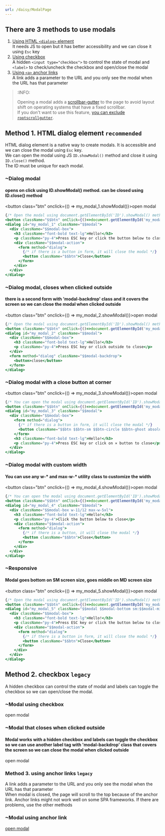 ```yaml
---
url: /daisy/ModalPage
---
```







## There are 3 methods to use modals
1. [Using HTML `<dialog>` element](#method-1-html-dialog-element)  
  It needs JS to open but it has better accessibility and we can close it using `Esc` key  
2. [Using checkbox](#method-2-checkbox)  
  A hidden `<input type="checkbox">` to control the state of modal and `<label>` to check/uncheck the checkbox and open/close the modal  
3. [Using `<a>` anchor links](#method-3-using-anchor-links)  
  A link adds a parameter to the URL and you only see the modal when the URL has that parameter  

> :INFO:
>
> Opening a modal adds a [scrollbar-gutter](https://developer.mozilla.org/en-US/docs/Web/CSS/scrollbar-gutter) to the page to avoid layout shift on operating systems that have a fixed scrollbar.  
> If you don't want to use this feature, [you can exclude `rootscrollgutter`](/docs/config/#exclude).

## Method 1. HTML dialog element `recommended`
HTML dialog element is a native way to create modals. It is accessible and we can close the modal using `Esc` key.  
We can open the modal using JS `ID.showModal()` method and close it using `ID.close()` method.  
The ID must be unique for each modal.

### ~Dialog modal
#### opens on click using ID.showModal() method. can be closed using ID.close() method

<button class="btn" onclick={() => my_modal_1.showModal()}>open modal</button>
<dialog id="my_modal_1" class="modal">
  <div class="modal-box">
    <h3 class="font-bold text-lg">Hello!</h3>
    <p class="py-4">Press ESC key or click the button below to close</p>
    <div class="modal-action">
      <form method="dialog">
        <!-- if there is a button in form, it will close the modal -->
        <button class="btn">Close</button>
      </form>
    </div>
  </div>
</dialog>


```jsx
{/* Open the modal using document.getElementById('ID').showModal() method */}
<button className="$$btn" onClick={()=>document.getElementById('my_modal_1').showModal()}>open modal</button>
<dialog id="my_modal_1" className="$$modal">
  <div className="$$modal-box">
    <h3 className="font-bold text-lg">Hello!</h3>
    <p className="py-4">Press ESC key or click the button below to close</p>
    <div className="$$modal-action">
      <form method="dialog">
        {/* if there is a button in form, it will close the modal */}
        <button className="$$btn">Close</button>
      </form>
    </div>
  </div>
</dialog>
```


### ~Dialog modal, closes when clicked outside
#### there is a second form with 'modal-backdrop' class and it covers the screen so we can close the modal when clicked outside

<button class="btn" onclick={() => my_modal_2.showModal()}>open modal</button>
<dialog id="my_modal_2" class="modal">
  <div class="modal-box">
    <h3 class="font-bold text-lg">Hello!</h3>
    <p class="py-4">Press ESC key or click outside to close</p>
  </div>
  <form method="dialog" class="modal-backdrop">
    <button>close</button>
  </form>
</dialog>


```jsx
{/* Open the modal using document.getElementById('ID').showModal() method */}
<button className="$$btn" onClick={()=>document.getElementById('my_modal_2').showModal()}>open modal</button>
<dialog id="my_modal_2" className="$$modal">
  <div className="$$modal-box">
    <h3 className="font-bold text-lg">Hello!</h3>
    <p className="py-4">Press ESC key or click outside to close</p>
  </div>
  <form method="dialog" className="$$modal-backdrop">
    <button>close</button>
  </form>
</dialog>
```


### ~Dialog modal with a close button at corner
<button class="btn" onclick={() => my_modal_3.showModal()}>open modal</button>
<dialog id="my_modal_3" class="modal">
  <div class="modal-box">
    <form method="dialog">
      <!-- if there is a button in form, it will close the modal -->
      <button class="btn btn-sm btn-circle btn-ghost absolute right-2 top-2">✕</button>
    </form>
    <h3 class="font-bold text-lg">Hello!</h3>
    <p class="py-4">Press ESC key or click on ✕ button to close</p>
  </div>
</dialog>


```jsx
{/* You can open the modal using document.getElementById('ID').showModal() method */}
<button className="$$btn" onClick={()=>document.getElementById('my_modal_3').showModal()}>open modal</button>
<dialog id="my_modal_3" className="$$modal">
  <div className="$$modal-box">
    <form method="dialog">
      {/* if there is a button in form, it will close the modal */}
      <button className="$$btn $$btn-sm $$btn-circle $$btn-ghost absolute right-2 top-2">✕</button>
    </form>
    <h3 className="font-bold text-lg">Hello!</h3>
    <p className="py-4">Press ESC key or click on ✕ button to close</p>
  </div>
</dialog>
```


### ~Dialog modal with custom width
#### You can use any w-* and max-w-* utility class to customize the width

<button class="btn" onclick={() => my_modal_4.showModal()}>open modal</button>
<dialog id="my_modal_4" class="modal">
  <div class="modal-box w-11/12 max-w-5xl">
    <h3 class="font-bold text-lg">Hello!</h3>
    <p class="py-4">Click the button below to close</p>
    <div class="modal-action">
      <form method="dialog">
        <!-- if there is a button, it will close the modal -->
        <button class="btn">Close</button>
      </form>
    </div>
  </div>
</dialog>


```jsx
{/* You can open the modal using document.getElementById('ID').showModal() method */}
<button className="$$btn" onClick={()=>document.getElementById('my_modal_4').showModal()}>open modal</button>
<dialog id="my_modal_4" className="$$modal">
  <div className="$$modal-box w-11/12 max-w-5xl">
    <h3 className="font-bold text-lg">Hello!</h3>
    <p className="py-4">Click the button below to close</p>
    <div className="$$modal-action">
      <form method="dialog">
        {/* if there is a button, it will close the modal */}
        <button className="$$btn">Close</button>
      </form>
    </div>
  </div>
</dialog>
```


### ~Responsive
#### Modal goes bottom on SM screen size, goes middle on MD screen size

<button class="btn" onclick={() => my_modal_5.showModal()}>open modal</button>
<dialog id="my_modal_5" class="modal modal-bottom sm:modal-middle">
  <div class="modal-box">
    <h3 class="font-bold text-lg">Hello!</h3>
    <p class="py-4">Press ESC key or click the button below to close</p>
    <div class="modal-action">
      <form method="dialog">
        <!-- if there is a button in form, it will close the modal -->
        <button class="btn">Close</button>
      </form>
    </div>
  </div>
</dialog>


```jsx
{/* Open the modal using document.getElementById('ID').showModal() method */}
<button className="$$btn" onClick={()=>document.getElementById('my_modal_5').showModal()}>open modal</button>
<dialog id="my_modal_5" className="$$modal $$modal-bottom sm:$$modal-middle">
  <div className="$$modal-box">
    <h3 className="font-bold text-lg">Hello!</h3>
    <p className="py-4">Press ESC key or click the button below to close</p>
    <div className="$$modal-action">
      <form method="dialog">
        {/* if there is a button in form, it will close the modal */}
        <button className="$$btn">Close</button>
      </form>
    </div>
  </div>
</dialog>
```


## Method 2. checkbox `legacy`
A hidden checkbox can control the state of modal and labels can toggle the checkbox so we can open/close the modal.


### ~Modal using checkbox
<label for="my_modal_6" class="btn">open modal</label>




### ~Modal that closes when clicked outside
#### Modal works with a hidden checkbox and labels can toggle the checkbox so we can use another label tag with 'modal-backdrop' class that covers the screen so we can close the modal when clicked outside

<label for="my_modal_7" class="btn">open modal</label>




### Method 3. using anchor links `legacy`
A link adds a parameter to the URL and you only see the modal when the URL has that parameter  
When modal is closed, the page will scroll to the top because of the anchor link.
Anchor links might not work well on some SPA frameworks. If there are problems, use the other methods

### ~Modal using anchor link

<a href="#my_modal_8" class="btn" rel="external">open modal</a>


